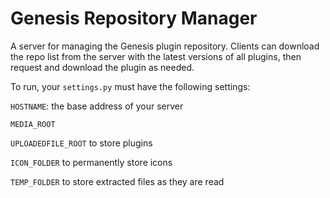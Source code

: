 # Genesis Repository Manager

A server for managing the Genesis plugin repository. Clients can download the repo list from the server with the latest versions of all plugins, then request and download the plugin as needed.

To run, your `settings.py` must have the following settings:

`HOSTNAME`: the base address of your server

`MEDIA_ROOT`

`UPLOADEDFILE_ROOT` to store plugins

`ICON_FOLDER` to permanently store icons

`TEMP_FOLDER` to store extracted files as they are read